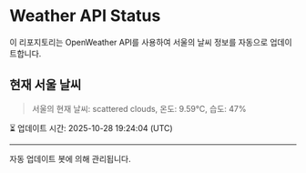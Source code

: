 
# Weather API Status

이 리포지토리는 OpenWeather API를 사용하여 서울의 날씨 정보를 자동으로 업데이트합니다.

## 현재 서울 날씨
> 서울의 현재 날씨: scattered clouds, 온도: 9.59°C, 습도: 47%

⏳ 업데이트 시간: 2025-10-28 19:24:04 (UTC)

---
자동 업데이트 봇에 의해 관리됩니다.
